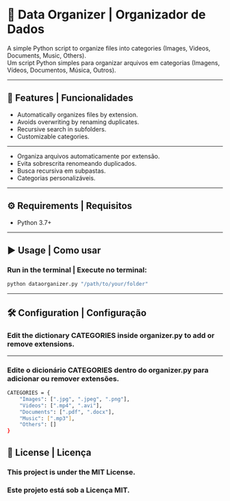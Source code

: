 # 📂 Data Organizer | Organizador de Dados

A simple Python script to organize files into categories (Images, Videos, Documents, Music, Others).  
Um script Python simples para organizar arquivos em categorias (Imagens, Vídeos, Documentos, Música, Outros).

---

## 🚀 Features | Funcionalidades
- Automatically organizes files by extension.  
- Avoids overwriting by renaming duplicates.  
- Recursive search in subfolders.  
- Customizable categories.  

---
- Organiza arquivos automaticamente por extensão.  
- Evita sobrescrita renomeando duplicados.  
- Busca recursiva em subpastas.  
- Categorias personalizáveis.  

---

## ⚙️ Requirements | Requisitos
- Python 3.7+

---

## ▶️ Usage | Como usar

### Run in the terminal | Execute no terminal:
```bash
python dataorganizer.py "/path/to/your/folder"
```
---

## 🛠️ Configuration | Configuração

### Edit the dictionary CATEGORIES inside organizer.py to add or remove extensions.

---

### Edite o dicionário CATEGORIES dentro do organizer.py para adicionar ou remover extensões.

```bash
CATEGORIES = {
    "Images": [".jpg", ".jpeg", ".png"],
    "Videos": [".mp4", ".avi"],
    "Documents": [".pdf", ".docx"],
    "Music": [".mp3"],
    "Others": []
}
```
## 📄 License | Licença

### This project is under the MIT License.
### Este projeto está sob a Licença MIT.
